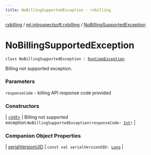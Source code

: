 ```yaml
---
title: NoBillingSupportedException - rxbilling
---
```


[rxbilling](../../index.html) / [ml.introspectsoft.rxbilling](../index.html) / [NoBillingSupportedException](./index.html)

# NoBillingSupportedException

`class NoBillingSupportedException : `[`RuntimeException`](https://kotlinlang.org/api/latest/jvm/stdlib/kotlin/-runtime-exception/index.html)

Billing not supported exception.

### Parameters

`responseCode` - billing API response code provided

### Constructors

| [&lt;init&gt;](-init-.html) | Billing not supported exception.`NoBillingSupportedException(responseCode: `[`Int`](https://kotlinlang.org/api/latest/jvm/stdlib/kotlin/-int/index.html)`)` |

### Companion Object Properties

| [serialVersionUID](serial-version-u-i-d.html) | `const val serialVersionUID: `[`Long`](https://kotlinlang.org/api/latest/jvm/stdlib/kotlin/-long/index.html) |

